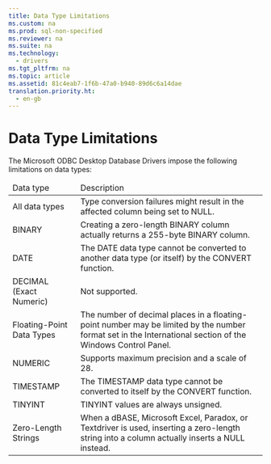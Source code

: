 ```yaml
---
title: Data Type Limitations
ms.custom: na
ms.prod: sql-non-specified
ms.reviewer: na
ms.suite: na
ms.technology: 
  - drivers
ms.tgt_pltfrm: na
ms.topic: article
ms.assetid: 81c4eab7-1f6b-47a0-b940-89d6c6a14dae
translation.priority.ht: 
  - en-gb
---
```

# Data Type Limitations
<?xml version="1.0" encoding="utf-8"?>
<developerConceptualDocument xmlns="http://ddue.schemas.microsoft.com/authoring/2003/5" xmlns:xlink="http://www.w3.org/1999/xlink" xmlns:xsi="http://www.w3.org/2001/XMLSchema-instance" xsi:schemaLocation="http://ddue.schemas.microsoft.com/authoring/2003/5 http://dduestorage.blob.core.windows.net/ddueschema/developer.xsd">
  <introduction>
    <para>The Microsoft ODBC Desktop Database Drivers impose the following limitations on data types:</para>
    <table xmlns:caps="http://schemas.microsoft.com/build/caps/2013/11">
      <thead>
        <tr>
          <TD>
            <para>Data type</para>
          </TD>
          <TD>
            <para>Description</para>
          </TD>
        </tr>
      </thead>
      <tbody>
        <tr>
          <TD>
            <para>All data types</para>
          </TD>
          <TD>
            <para>Type conversion failures might result in the affected column being set to NULL.</para>
          </TD>
        </tr>
        <tr>
          <TD>
            <para>BINARY</para>
          </TD>
          <TD>
            <para>Creating a zero-length BINARY column actually returns a 255-byte BINARY column.</para>
          </TD>
        </tr>
        <tr>
          <TD>
            <para>DATE</para>
          </TD>
          <TD>
            <para>The DATE data type cannot be converted to another data type (or itself) by the CONVERT function.</para>
          </TD>
        </tr>
        <tr>
          <TD>
            <para>DECIMAL (Exact Numeric)</para>
          </TD>
          <TD>
            <para>Not supported.</para>
          </TD>
        </tr>
        <tr>
          <TD>
            <para>Floating-Point Data Types</para>
          </TD>
          <TD>
            <para>The number of decimal places in a floating-point number may be limited by the number format set in the International section of the Windows Control Panel. </para>
          </TD>
        </tr>
        <tr>
          <TD>
            <para>NUMERIC</para>
          </TD>
          <TD>
            <para>Supports maximum precision and a scale of 28.</para>
          </TD>
        </tr>
        <tr>
          <TD>
            <para>TIMESTAMP</para>
          </TD>
          <TD>
            <para>The TIMESTAMP data type cannot be converted to itself by the CONVERT function.</para>
          </TD>
        </tr>
        <tr>
          <TD>
            <para>TINYINT</para>
          </TD>
          <TD>
            <para>TINYINT values are always unsigned.</para>
          </TD>
        </tr>
        <tr>
          <TD>
            <para>Zero-Length Strings</para>
          </TD>
          <TD>
            <para>When a dBASE, Microsoft Excel, Paradox, or Textdriver is used, inserting a zero-length string into a column actually inserts a NULL instead.</para>
          </TD>
        </tr>
      </tbody>
    </table>
  </introduction>
  <relatedTopics />
</developerConceptualDocument>